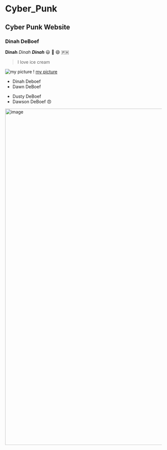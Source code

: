 # Cyber_Punk
## Cyber Punk Website
### Dinah DeBoef
**Dinah**
_Dinah_
**_Dinah_**
😃 💩 😄 🇵🇭
>I love ice cream

![my picture](https://www.google.com/imgres?imgurl=https%3A%2F%2Fsloanreview.mit.edu%2Fwp-content%2Fuploads%2F2021%2F03%2FGEN-Abraham-Cyber-Resilience-1290x860-1.jpg&imgrefurl=https%3A%2F%2Fsloanreview.mit.edu%2Farticle%2Fa-comprehensive-approach-to-cyber-resilience%2F&tbnid=pFAgEsv2cm082M&vet=12ahUKEwiBsICKqtzzAhUJT6wKHeMgACAQMygIegUIARC1Ag..i&docid=uU2tKRgKOPE1nM&w=1290&h=860&q=cyber&hl=en-US&ved=2ahUKEwiBsICKqtzzAhUJT6wKHeMgACAQMygIegUIARC1Ag)
! [my picture](https://www.google.com/search?q=cyber&rlz=1C9BKJA_enUS968US969&hl=en-US&prmd=nibxv&source=lnms&tbm=isch&sa=X&ved=2ahUKEwiIrfiIqtzzAhVYmmoFHf_cCnUQ_AUoAnoECAIQAg&biw=1080&bih=695&dpr=2#imgrc=iofTtp4WVrKQlM)
* Dinah Deboef
* Dawn DeBoef
- Dusty DeBoef
- Dawson DeBoef
😠
<img width="1080" alt="image" src="https://user-images.githubusercontent.com/92458635/138953606-0d761f41-062d-4242-889c-b13a259be856.png">


